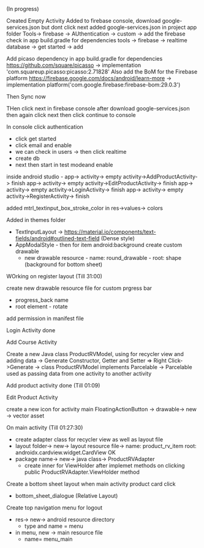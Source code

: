 (In progress)

Created Empty Activity
Added to firebase console, download google-services.json but dont click next
added google-services.json in project app folder
Tools-> firebase -> AUthentication -> custom -> add the firebase
check in app build.gradle for dependencies
tools -> firebase -> realtime database -> get started -> add

Add picaso dependency in app build.gradle for dependencies
https://github.com/square/picasso
-> implementation 'com.squareup.picasso:picasso:2.71828'
Also add the BoM for the Firebase platform
https://firebase.google.com/docs/android/learn-more
-> implementation platform('com.google.firebase:firebase-bom:29.0.3')

Then Sync now

THen click next in firebase console after download google-services.json 
then again click next
then click continue to console


In console click authentication
- click get started
- click email and enable
- we can check in users
-> then click realtime
- create db
- next then start in test modeand enable

inside android studio - app-> activity-> empty activity->AddProductActivity-> finish
app-> activity-> empty activity->EditProductActivity-> finish
app-> activity-> empty activity->LoginActivity-> finish
app-> activity-> empty activity->RegisterActivity-> finish

added mtrl_textinput_box_stroke_color in res->values-> colors

Added in themes folder 
- TextInputLayout -> https://material.io/components/text-fields/android#outlined-text-field (Dense style)
- AppModalStyle - then for item android:background create custom drawable
	- new drawable resource - name: round_drawable  - root: shape (background for bottom sheet)

WOrking on register layout (Till 31:00)

create new drawable resource file for custom prgress bar
- progress_back name
- root element - rotate

add permission in manifest file

Login Activity done

Add Course Activity

Create a new Java class ProductRVModel, using for recycler view and adding data
-> Generate Constructor, Getter and Setter => Right Click->Generate
-> class ProductRVModel implements Parcelable
-> Parcelable used as passing data from one activity to another activity

Add product activity done (Till 01:09)

Edit Product Activity

create a new icon for activity main FloatingActionButton
-> drawable-> new -> vector asset

On main activity (Till 01:27:30)
- create adapter class for recycler view as well as layout file
- layout folder-> new-> layout resource file->
	name: product_rv_item
	root: androidx.cardview.widget.CardView
	OK
- package name-> new-> java class-> ProductRVAdapter
	- create inner for ViewHolder after implemet methods on clicking public ProductRVAdapter.ViewHolder method


Create a bottom sheet layout when main activity product card click
- bottom_sheet_dialogue (Relative Layout)

Create top navigation menu for logout
- res-> new-> android resource directory
	- type and name = menu
- in menu, new -> main resource file
	- name= menu_main








